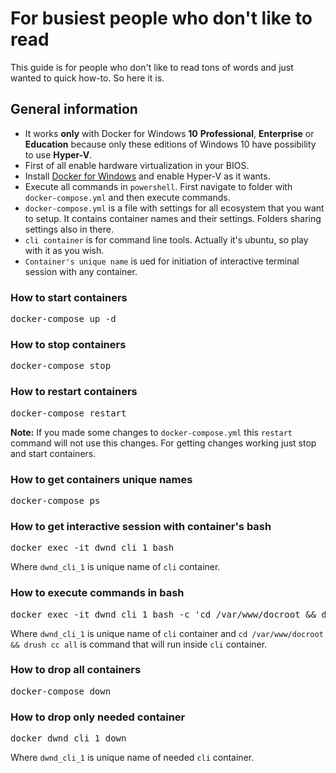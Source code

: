 # For busiest people who don't like to read
This guide is for people who don't like to read tons of words and just wanted to quick how-to. So here it is.

## General information
- It works **only** with Docker for Windows **10** **Professional**, **Enterprise** or **Education** because only these editions of Windows 10 have possibility to use **Hyper-V**.
- First of all enable hardware virtualization in your BIOS.
- Install [Docker for Windows](https://docs.docker.com/docker-for-windows/) and enable Hyper-V as it wants.
- Execute all commands in `powershell`. First navigate to folder with `docker-compose.yml` and then execute commands.
- `docker-compose.yml` is a file with settings for all ecosystem that you want to setup. It contains container names and their settings. Folders sharing settings also in there.
- `cli container` is for command line tools. Actually it's ubuntu, so play with it as you wish.
- `Container's unique name` is ued for initiation of interactive terminal session with any container.

### How to start containers 
<pre>docker-compose up -d</pre>
### How to stop containers
<pre>docker-compose stop</pre>
### How to restart containers
<pre>docker-compose restart</pre>
**Note:** If you made some changes to `docker-compose.yml` this `restart` command will not use this changes. For getting changes working just stop and start containers.
### How to get containers unique names
<pre>docker-compose ps</pre>
### How to get interactive session with container's bash
<pre>docker exec -it dwnd_cli_1 bash</pre>
Where `dwnd_cli_1` is unique name of `cli` container.
### How to execute commands in bash
<pre>docker exec -it dwnd_cli_1 bash -c 'cd /var/www/docroot && drush cc all'</pre>
Where `dwnd_cli_1` is unique name of `cli` container and `cd /var/www/docroot && drush cc all` is command that will run inside `cli` container.
### How to drop all containers
<pre>docker-compose down</pre>
### How to drop only needed container
<pre>docker dwnd_cli_1 down</pre>
Where `dwnd_cli_1` is unique name of needed `cli` container.
